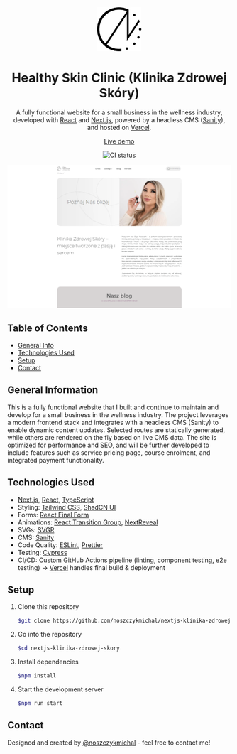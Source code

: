 <div align="center">
  <img alt="Logo" src="https://raw.githubusercontent.com/noszczykmichal/nextjs-klinika-zdrowej-skory/main/src/app/icon0.svg" width="100" />
</div>
<h1 align="center">
Healthy Skin Clinic (Klinika Zdrowej Skóry)
</h1>
<p align="center">
A fully functional website for a small business in the wellness industry, developed with <a href="https://react.dev/" target="_blank">React</a> and <a href="https://nextjs.org" target="_blank">Next.js</a>, powered by a headless CMS (<a href="https://www.sanity.io/" target="_blank">Sanity</a>), and hosted on <a href="https://vercel.com/" target="_blank">Vercel</a>.
</p>

<p align="center">
  <a href="https://www.olganoszczyk.pl/" target="_blank">Live demo</a>
</p>

<p align="center">
  <a href="https://github.com/noszczykmichal/nextjs-klinika-zdrowej-skory/actions/workflows/ci.yaml">
    <img alt="CI status" src="https://github.com/noszczykmichal/nextjs-klinika-zdrowej-skory/actions/workflows/ci.yaml/badge.svg" />
  </a>
</p>

![demo](https://raw.githubusercontent.com/noszczykmichal/nextjs-klinika-zdrowej-skory/main/src/assets/demo-healthy-skin-clinic.png)

## Table of Contents

- [General Info](#general-information)
- [Technologies Used](#technologies-used)
- [Setup](#setup)
- [Contact](#contact)

## General Information

This is a fully functional website that I built and continue to maintain and develop for a small business in the wellness industry. The project leverages a modern frontend stack and integrates with a headless CMS (Sanity) to enable dynamic content updates. Selected routes are statically generated, while others are rendered on the fly based on live CMS data. The site is optimized for performance and SEO, and will be further developed to include features such as service pricing page, course enrolment, and integrated payment functionality.

## Technologies Used

- [Next.js](https://nextjs.org/), [React](https://react.dev/), [TypeScript](https://www.typescriptlang.org/)
- Styling: [Tailwind CSS](https://tailwindcss.com/), [ShadCN UI](https://ui.shadcn.com/)
- Forms: [React Final Form](https://final-form.org/react)
- Animations: [React Transition Group](https://reactcommunity.org/react-transition-group/), [NextReveal](https://github.com/ritmillio/next-reveal)
- SVGs: [SVGR](https://react-svgr.com/)
- CMS: [Sanity](https://www.sanity.io/)
- Code Quality: [ESLint](https://eslint.org/), [Prettier](https://prettier.io/)
- Testing: [Cypress](https://www.cypress.io/)
- CI/CD: Custom GitHub Actions pipeline (linting, component testing, e2e testing) → [Vercel](https://vercel.com/) handles final build & deployment

## Setup

1. Clone this repository

   ```sh
   $git clone https://github.com/noszczykmichal/nextjs-klinika-zdrowej-skory
   ```

2. Go into the repository

   ```sh
   $cd nextjs-klinika-zdrowej-skory
   ```

3. Install dependencies

   ```sh
   $npm install
   ```

4. Start the development server

   ```sh
   $npm run start
   ```

## Contact

Designed and created by [@noszczykmichal](https://michalnoszczyk.com/) - feel free to contact me!
